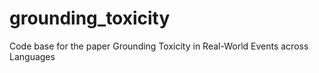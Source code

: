 # grounding_toxicity
Code base for the paper Grounding Toxicity in Real-World Events across Languages

